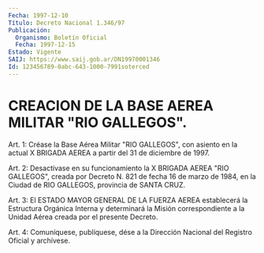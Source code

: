 ```yaml
---
Fecha: 1997-12-10
Título: Decreto Nacional 1.346/97
Publicación:
  Organismo: Boletín Oficial
  Fecha: 1997-12-15
Estado: Vigente
SAIJ: https://www.saij.gob.ar/DN19970001346
Id: 123456789-0abc-643-1000-7991soterced
---
```

# CREACION DE LA BASE AEREA MILITAR "RIO GALLEGOS".

<a id="1"></a>
Art. 1: Créase la  Base  Aérea  Militar  "RIO  GALLEGOS",  con asiento  en  la actual X BRIGADA AEREA a partir del 31 de diciembre de 1997.

<a id="2"></a>
Art. 2: Desactívase  en  su funcionamiento la X BRIGADA AEREA "RIO GALLEGOS", creada por Decreto N. 821 de fecha 16 de marzo de 1984, en  la  Ciudad  de  RIO  GALLEGOS,  provincia   de  SANTA  CRUZ.

<a id="3"></a>
Art. 3: El ESTADO MAYOR GENERAL DE  LA FUERZA AEREA establecerá la Estructura Orgánica Interna y determinará la Misión correspondiente a la Unidad Aérea creada por el presente Decreto.

<a id="4"></a>
Art. 4: Comuníquese, publíquese, dése a la Dirección  Nacional del Registro Oficial y archívese.